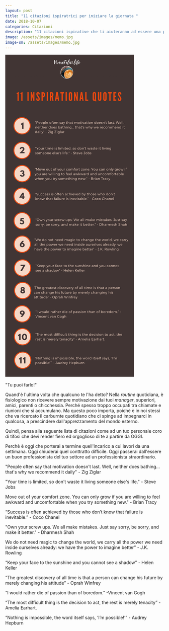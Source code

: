 ```yaml
---
layout: post
title: "11 citazioni ispiratrici per iniziare la giornata "
date: 2018-10-07
categories: Citazioni
description: "11 citazioni ispirative che ti aiuteranno ad essere una persona ed un professionista migliore"
image: /assets/images/memo.jpg
image-sm: /assets/images/memo.jpg
---
```


![](/assets/images/intro.png)  


"Tu puoi farlo!"

Quand'è l'ultima volta che qualcuno te l'ha detto?
Nella _routine_ quotidiana, è fisiologico non ricevere sempre motivazione dai tuoi _manager_, superiori, amici, parenti o chicchessia. Perché spesso troppo occupati tra chiamate e riunioni che si accumulano. Ma questo poco importa, poichè è in noi stessi che va ricercato il carburnte quotidiano che ci spinge ad impegnarci in qualcosa, a prescindere dall'apprezzamento del mondo esterno.

Quindi, pensa alla seguente lista di citazioni come ad un tuo personale coro di tifosi che devi render fiero ed orgoglioso di te a partire da OGGI.

Perchè è oggi che porterai a termine quell'incarico a cui lavori da una settimana. Oggi chiuderai quel conttratto difficile. Oggi passerai dall'essere un buon professionista del tuo settore ad un professionista straordinario.

"People often say that motivation doesn't last. Well, neither does bathing... that's why we recommend it
daily" - Zig Ziglar

"Your time is limited, so don't waste it living someone else's life." - Steve Jobs

Move out of your comfort zone. You can only grow if you are willing to feel awkward and uncomfortable when you try something new." - Brian Tracy

“Success is often achieved by those who don’t know that failure is inevitable.” - Coco Chanel

"Own your screw ups. We all make mistakes. Just say sorry, be sorry, and make it better." - Dharmesh Shah

We do not need magic to change the world, we carry all the power we need inside ourselves already: we have the power to imagine better” - J.K. Rowling

“Keep your face to the sunshine and you cannot see a shadow” - Helen Keller

“The greatest discovery of all time is that a person can change his future by merely changing his attitude” - Oprah Winfrey

“I would rather die of passion than of boredom.” -Vincent van Gogh

“The most difficult thing is the decision to act, the rest is merely tenacity” - Amelia Earhart.

“Nothing is impossible, the word itself says, ‘I’m possible!’” - Audrey Hepburn
